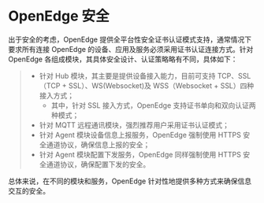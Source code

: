 
# OpenEdge 安全

出于安全的考虑，OpenEdge 提供全平台性安全证书认证模式支持，通常情况下要求所有连接 OpenEdge 的设备、应用及服务必须采用证书认证连接方式。针对 OpenEdge 各组成模块，其具体安全设计、认证策略略有不同，具体如下：

> + 针对 Hub 模块，其主要是提供设备接入能力，目前可支持 TCP、SSL（TCP + SSL）、WS(Websocket)及 WSS（Websocket + SSL）四种接入方式；
>   - 其中，针对 SSL 接入方式，OpenEdge 支持证书单向和双向认证两种模式；
> + 针对 MQTT 远程通讯模块，强烈推荐用户采用证书认证模式；
> + 针对 Agent 模块设备信息上报服务，OpenEdge 强制使用 HTTPS 安全通道协议，确保信息上报的安全；
> + 针对 Agent 模块配置下发服务，OpenEdge 同样强制使用 HTTPS 安全通道协议，确保配置下发的安全。

总体来说，在不同的模块和服务，OpenEdge 针对性地提供多种方式来确保信息交互的安全。
